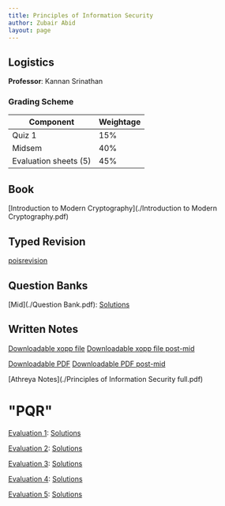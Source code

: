 ```yaml
---
title: Principles of Information Security
author: Zubair Abid
layout: page
---
```



## Logistics

**Professor**: Kannan Srinathan

### Grading Scheme

| Component             | Weightage |
|-----------------------|-----------|
| Quiz 1                | 15%       |
| Midsem                | 40%       |
| Evaluation sheets (5) | 45%       |

## Book

[Introduction to Modern Cryptography](./Introduction to Modern Cryptography.pdf)

## Typed Revision

[poisrevision](poisrevision)

## Question Banks

[Mid](./Question Bank.pdf): [Solutions](./midsemsolutions.pdf)

## Written Notes

[Downloadable xopp file](./notes-pois.xopp) [Downloadable xopp file post-mid](./notes-poispostmid.xopp)

[Downloadable PDF](./notes-pois.pdf) [Downloadable PDF post-mid](./notes-poispostmid.pdf)

[Athreya Notes](./Principles of Information Security full.pdf)

# "PQR"

[Evaluation 1](./PQR1.pdf): [Solutions](./eval1/eval1.pdf)

[Evaluation 2](./PQR2.pdf): [Solutions](./eval2/eval2.pdf)

[Evaluation 3](./PQR3.pdf): [Solutions](./eval3/eval3.pdf)

[Evaluation 4](./eval4/PQR4-1.pdf): [Solutions](./eval4/20171076_ev4.pdf)

[Evaluation 5](./eval5/PQR5.pdf): [Solutions](./eval5/eval5.pdf)
